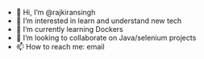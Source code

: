 - 👋 Hi, I’m @rajkiransingh
- 👀 I’m interested in learn and understand new tech
- 🌱 I’m currently learning Dockers  
- 💞️ I’m looking to collaborate on Java/selenium projects
- 📫 How to reach me: email

<!---
rajkiransingh/rajkiransingh is a ✨ special ✨ repository because its `README.md` (this file) appears on your GitHub profile.
You can click the Preview link to take a look at your changes.
--->
